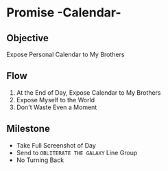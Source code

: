 # Promise -Calendar-

## Objective

Expose Personal Calendar to My Brothers

## Flow

1. At the End of Day, Expose Calendar to My Brothers
2. Expose Myself to the World
3. Don't Waste Even a Moment

## Milestone

- Take Full Screenshot of Day
- Send to `OBLITERATE THE GALAXY` Line Group
- No Turning Back
